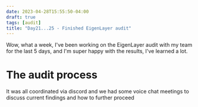 ```yaml
---
date: 2023-04-28T15:55:50-04:00
draft: true
tags: [audit]
title: "Day21...25 - Finished EigenLayer audit"
---
```


Wow, what a week, I've been working on the EigenLayer audit with my team for the last 5 days, and I'm super happy with the results, I've learned a lot.

# The audit process

It was all coordinated via discord and we had some voice chat meetings to discuss current findings and how to further proceed